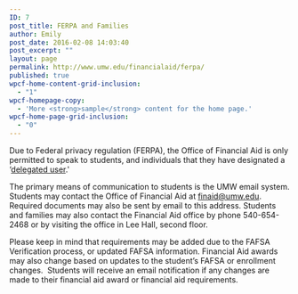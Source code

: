 ```yaml
---
ID: 7
post_title: FERPA and Families
author: Emily
post_date: 2016-02-08 14:03:40
post_excerpt: ""
layout: page
permalink: http://www.umw.edu/financialaid/ferpa/
published: true
wpcf-home-content-grid-inclusion:
  - "1"
wpcf-homepage-copy:
  - 'More <strong>sample</strong> content for the home page.'
wpcf-home-page-grid-inclusion:
  - "0"
---
```

Due to Federal privacy regulation (FERPA), the Office of Financial Aid is only permitted to speak to students, and individuals that they have designated a ‘<a href="http://www.umw.edu/financialaid/general-information/communication/delegated-access/">delegated user</a>.'

The primary means of communication to students is the UMW email system. Students may contact the Office of Financial Aid at <a href="mailto:finaid@umw.edu">finaid@umw.edu</a>. Required documents may also be sent by email to this address. Students and families may also contact the Financial Aid office by phone 540-654-2468 or by visiting the office in Lee Hall, second floor.

Please keep in mind that requirements may be added due to the FAFSA Verification process, or updated FAFSA information. Financial Aid awards may also change based on updates to the student’s FAFSA or enrollment changes.  Students will receive an email notification if any changes are made to their financial aid award or financial aid requirements.